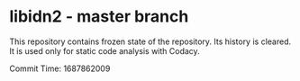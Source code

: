 # libidn2 - master branch

This repository contains frozen state of the repository.
Its history is cleared. It is used only for static code
analysis with Codacy.

Commit Time: 1687862009